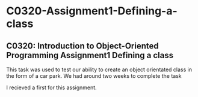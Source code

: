 # C0320-Assignment1-Defining-a-class
C0320: Introduction to Object-Oriented Programming Assignment1 Defining a class
--------------------------------------------------------------------------------------
This task was used to test our ability to create an object orientated class in the form of a car park.
We had around two weeks to complete the task


I recieved a first for this assignment.
